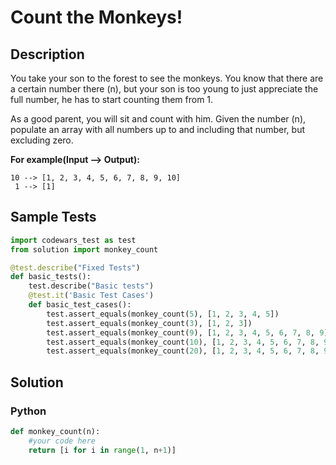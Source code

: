 # Count the Monkeys!


## Description
You take your son to the forest to see the monkeys. You know that there are a certain number there (n), but your son is too young to just appreciate the full number, he has to start counting them from 1.

As a good parent, you will sit and count with him. Given the number (n), populate an array with all numbers up to and including that number, but excluding zero.

**For example(Input --> Output):**

```
10 --> [1, 2, 3, 4, 5, 6, 7, 8, 9, 10]
 1 --> [1]
```


## Sample Tests
```python
import codewars_test as test
from solution import monkey_count

@test.describe("Fixed Tests")
def basic_tests():
    test.describe("Basic tests")
    @test.it('Basic Test Cases')
    def basic_test_cases():
        test.assert_equals(monkey_count(5), [1, 2, 3, 4, 5])
        test.assert_equals(monkey_count(3), [1, 2, 3])
        test.assert_equals(monkey_count(9), [1, 2, 3, 4, 5, 6, 7, 8, 9])
        test.assert_equals(monkey_count(10), [1, 2, 3, 4, 5, 6, 7, 8, 9, 10])
        test.assert_equals(monkey_count(20), [1, 2, 3, 4, 5, 6, 7, 8, 9, 10, 11, 12, 13, 14, 15, 16, 17, 18, 19, 20])
```


## Solution
### Python
```python
def monkey_count(n):
    #your code here
    return [i for i in range(1, n+1)]
```
